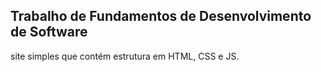 ## Trabalho de Fundamentos de Desenvolvimento de Software
site simples que contém estrutura em HTML, CSS e JS.

